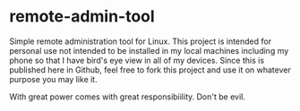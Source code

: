 # remote-admin-tool
Simple remote administration tool for Linux. This project is intended for personal use not intended
to be installed in my local machines including my phone so that I have bird's eye view in all of my
devices. Since this is published here in Github, feel free to fork this project and use it on
whatever purpose you may like it.

With great power comes with great responsibiility. Don't be evil.
